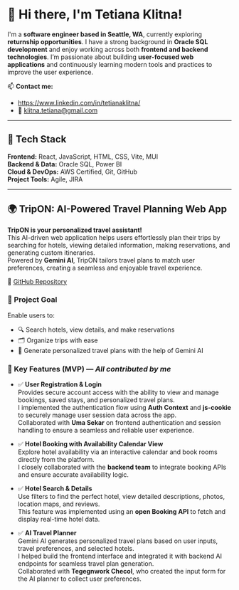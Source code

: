 # 👋 Hi there, I'm Tetiana Klitna!

I'm a **software engineer based in Seattle, WA**, currently exploring **returnship opportunities**.
I have a strong background in **Oracle SQL development** and enjoy working across both **frontend and backend technologies**.
I’m passionate about building **user-focused web applications** and continuously learning modern tools and practices to improve the user experience.

📫 **Contact me:**  
- https://www.linkedin.com/in/tetianaklitna/
- 📧 klitna.tetiana@gmail.com  

---

## 🧰 Tech Stack

**Frontend:** React, JavaScript, HTML, CSS, Vite, MUI  
**Backend & Data:** Oracle SQL, Power BI  
**Cloud & DevOps:** AWS Certified, Git, GitHub  
**Project Tools:** Agile, JIRA

---

## 🌍 TripON: AI-Powered Travel Planning Web App

**TripON is your personalized travel assistant!**  
This AI-driven web application helps users effortlessly plan their trips by searching for hotels, viewing detailed information, making reservations, and generating custom itineraries.  
Powered by **Gemini AI**, TripON tailors travel plans to match user preferences, creating a seamless and enjoyable travel experience.

🔗 [GitHub Repository](https://github.com/TetianaKlitna/tripOn-front)

### 🎯 Project Goal  
Enable users to:
- 🔍 Search hotels, view details, and make reservations  
- 🗂️ Organize trips with ease  
- 🤖 Generate personalized travel plans with the help of Gemini AI

### 🚀 Key Features (MVP) — *All contributed by me*

- ✅ **User Registration & Login**  
  Provides secure account access with the ability to view and manage bookings, saved stays, and personalized travel plans.  
  I implemented the authentication flow using **Auth Context** and **js-cookie** to securely manage user session data across the app.  
  Collaborated with **Uma Sekar** on frontend authentication and session handling to ensure a seamless and reliable user experience.

- ✅ **Hotel Booking with Availability Calendar View**  
  Explore hotel availability via an interactive calendar and book rooms directly from the platform.  
  I closely collaborated with the **backend team** to integrate booking APIs and ensure accurate availability logic.

- ✅ **Hotel Search & Details**  
  Use filters to find the perfect hotel, view detailed descriptions, photos, location maps, and reviews.  
  This feature was implemented using an **open Booking API** to fetch and display real-time hotel data.

- ✅ **AI Travel Planner**  
  Gemini AI generates personalized travel plans based on user inputs, travel preferences, and selected hotels.  
  I helped build the frontend interface and integrated it with backend AI endpoints for seamless travel plan generation.  
  Collaborated with **Tegegnwork Checol**, who created the input form for the AI planner to collect user preferences.

